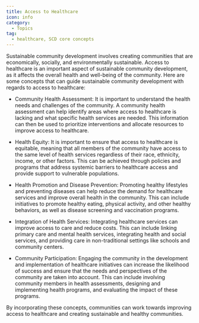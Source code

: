 ```yaml
---
title: Access to Healthcare
icon: info
category:
  - Topics
tag:
  - healthcare, SCD core concepts
---
```


Sustainable community development involves creating communities that are economically, socially, and environmentally sustainable. Access to healthcare is an important aspect of sustainable community development, as it affects the overall health and well-being of the community. Here are some concepts that can guide sustainable community development with regards to access to healthcare:

- Community Health Assessment: It is important to understand the health needs and challenges of the community. A community health assessment can help identify areas where access to healthcare is lacking and what specific health services are needed. This information can then be used to prioritize interventions and allocate resources to improve access to healthcare.

- Health Equity: It is important to ensure that access to healthcare is equitable, meaning that all members of the community have access to the same level of health services regardless of their race, ethnicity, income, or other factors. This can be achieved through policies and programs that address systemic barriers to healthcare access and provide support to vulnerable populations.

- Health Promotion and Disease Prevention: Promoting healthy lifestyles and preventing diseases can help reduce the demand for healthcare services and improve overall health in the community. This can include initiatives to promote healthy eating, physical activity, and other healthy behaviors, as well as disease screening and vaccination programs.

- Integration of Health Services: Integrating healthcare services can improve access to care and reduce costs. This can include linking primary care and mental health services, integrating health and social services, and providing care in non-traditional settings like schools and community centers.

- Community Participation: Engaging the community in the development and implementation of healthcare initiatives can increase the likelihood of success and ensure that the needs and perspectives of the community are taken into account. This can include involving community members in health assessments, designing and implementing health programs, and evaluating the impact of these programs.

By incorporating these concepts, communities can work towards improving access to healthcare and creating sustainable and healthy communities.